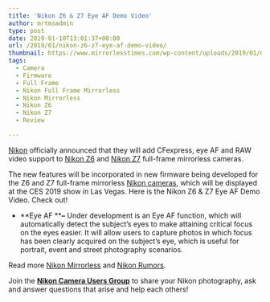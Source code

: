 ```yaml
---
title: 'Nikon Z6 & Z7 Eye AF Demo Video'
author: mrtmsadmin
type: post
date: 2019-01-10T13:01:37+00:00
url: /2019/01/nikon-z6-z7-eye-af-demo-video/
thumbnail: https://www.mirrorlesstimes.com/wp-content/uploads/2019/01/nikon-z6-z7-samples.jpg
tags:
  - Camera
  - Firmware
  - Full Frame
  - Nikon Full Frame Mirrorless
  - Nikon Mirrorless
  - Nikon Z6
  - Nikon Z7
  - Review

---
```

<a href="http://www.guidetocamera.com/products/nikon" target="_blank" rel="noopener">Nikon</a> officially announced that they will add CFexpress, eye AF and RAW video support to <a href="https://www.mirrorlesstimes.com/tags/nikon-z6/" target="_blank" rel="noopener">Nikon Z6</a> and <a href="https://www.mirrorlesstimes.com/tags/nikon-z7/" target="_blank" rel="noopener">Nikon Z7</a> full-frame mirrorless cameras.

The new features will be incorporated in new firmware being developed for the Z6 and Z7 full-frame mirrorless <a href="http://www.guidetocamera.com/products/cameras/nikon" target="_blank" rel="noopener">Nikon cameras</a>, which will be displayed at the CES 2019 show in Las Vegas. Here is the Nikon Z6 & Z7 Eye AF Demo Video. Check out!<!--more-->

  * **Eye AF ****–** Under development is an Eye AF function, which will automatically detect the subject’s eyes to make attaining critical focus on the eyes easier. It will allow users to capture photos in which focus has been clearly acquired on the subject’s eye, which is useful for portrait, event and street photography scenarios.



Read more [Nikon Mirrorless][1] and <a href="https://www.dailycameranews.com/tag/nikon-rumors/" target="_blank" rel="noopener">Nikon Rumors</a>.

Join the <a class="ext-link" title="" href="https://www.facebook.com/groups/868201466609763/" target="_blank" rel="external nofollow noopener"><strong>Nikon Camera Users Group</strong></a> to share your Nikon photography, ask and answer questions that arise and help each others!

 [1]: https://www.mirrorlesstimes.com/tags/nikon-mirrorless/